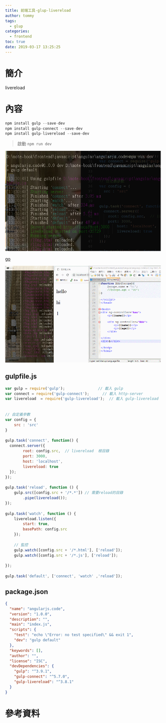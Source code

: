 ```yaml
---
title: 前端工具-glup-livereload
author: tommy
tags:
  - glup
categories:
  - frontend
toc: true
date: 2019-03-17 13:25:25
---
```


# 簡介

livereload

<!--more-->
# 內容

```js
npm install gulp --save-dev
npm install gulp-connect --save-dev
npm install gulp-livereload --save-dev
```

> 啟動 `npm run dev`

![npm run dev](images/20190317133142.png)

[go](http://localhost:3000/1ng.html)


![demo](images/20190317133143.gif)


## gulpfile.js
```js
var gulp = require('gulp');               // 載入 gulp
var connect = require('gulp-connect');		// 載入 http-server
var livereload  = require('gulp-livereload');  // 載入 gulp-livereload


// 自定義參數
var config = {
	src : 'src'
}

gulp.task('connect', function() {
  connect.server({
		root: config.src,  // livereload  根目錄
		port: 3000,
        host: 'localhost',
        livereload: true
  });
});

gulp.task('reload', function () {
	gulp.src([config.src + '/*.*'])	// 需要reload的目錄
		.pipe(livereload());
});

gulp.task('watch', function () {
	livereload.listen({
		start: true,
		basePath: config.src
	});
	
	// 監控
	gulp.watch([config.src + '/*.html'], ['reload']);
	gulp.watch([config.src + '/*.js'], ['reload']);
	
});

gulp.task('default', ['connect', 'watch' ,'reload']);

```


## package.json

```json
{
  "name": "angularjs.code",
  "version": "1.0.0",
  "description": "",
  "main": "index.js",
  "scripts": {
    "test": "echo \"Error: no test specified\" && exit 1",
    "dev": "gulp default"
  },
  "keywords": [],
  "author": "",
  "license": "ISC",
  "devDependencies": {
    "gulp": "^3.9.1",
    "gulp-connect": "^5.7.0",
    "gulp-livereload": "^3.8.1"
  }
}

```

# 參考資料



